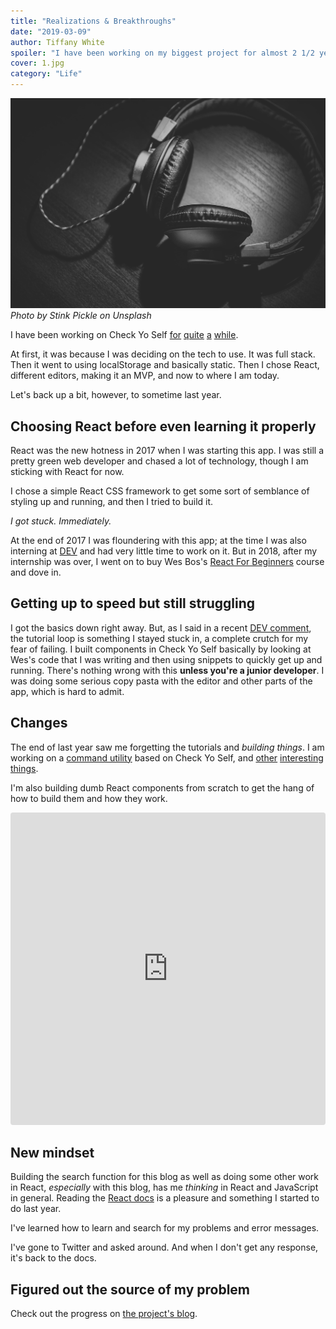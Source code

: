 ```yaml
---
title: "Realizations & Breakthroughs"
date: "2019-03-09"
author: Tiffany White
spoiler: "I have been working on my biggest project for almost 2 1/2 years. Now I'm ready to finish it. Here's what I learned along the way."
cover: 1.jpg
category: "Life"
---
```


![](./1.jpg)
*Photo by Stink Pickle on Unsplash*

I have been working on Check Yo Self [for](https://checkyoself-docs.netlify.com/blog/2018/07/22/v1-almost-complete.html) [quite](https://checkyoself-docs.netlify.com/blog/2018/09/04/fixing-components.html) [a](https://checkyoself-docs.netlify.com/blog/2018/09/21/v1-weekend-push.html) [while](https://checkyoself-docs.netlify.com/blog/2019/01/25/rewriting-with-md-draftjs.html).

At first, it was because I was deciding on the tech to use. It was full stack. Then it went to using localStorage and basically static. Then I chose React, different editors, making it an MVP, and now to where I am today.

Let's back up a bit, however, to sometime last year.

## Choosing React before even learning it properly

React was the new hotness in 2017 when I was starting this app. I was still a pretty green web developer and chased a lot of technology, though I am sticking with React for now.

I chose a simple React CSS framework to get some sort of semblance of styling up and running, and then I tried to build it.

*I got stuck. Immediately.*

At the end of 2017 I was floundering with this app; at the time I was also interning at [DEV](https://dev.to) and had very little time to work on it. But in 2018, after my internship was over, I went on to buy Wes Bos's [React For Beginners](https://reactforbeginners.com/) course and dove in.

## Getting up to speed but still struggling

I got the basics down right away. But, as I said in a recent [DEV comment](https://dev.to/twhite/comment/9ac9), the tutorial loop is something I stayed stuck in, a complete crutch for my fear of failing. I built components in Check Yo Self basically by looking at Wes's code that I was writing and then using snippets to quickly get up and running. There's nothing wrong with this **unless you're a junior developer**. I was doing some serious copy pasta with the editor and other parts of the app, which is hard to admit.

## Changes

The end of last year saw me forgetting the tutorials and *building things*. I am working on a [command utility](https://checkyoself-cli.netlify.com/docs/doc1.html) based on Check Yo Self, and [other](https://writegoodcomp-docs.netlify.com/docs/doc1.html)
[interesting things](https://github.com/twhite96/gatsby-starter-blog-new-post).

I'm also building dumb React components from scratch to get the hang of how to build them and how they work.

<iframe src="https://codesandbox.io/embed/1yk8xw72jl?autoresize=1&fontsize=18" style="width:100%; height:500px!important; border:0; border-radius: 4px; overflow:hidden;" sandbox="allow-modals allow-forms allow-popups allow-scripts allow-same-origin"></iframe>

## New mindset

Building the search function for this blog as well as doing some other work in React, *especially* with this blog, has me *thinking* in React and JavaScript in general. Reading the [React docs](https://reactjs.org/docs/getting-started.html) is a pleasure and something I started to do last year.

I've learned how to learn and search for my problems and error messages.

I've gone to Twitter and asked around. And when I don't get any response, it's back to the docs.

## Figured out the source of my problem

Check out the progress on [the project's blog](https://checkyoself-docs.netlify.com/blog/2019/03/10/text-component-issue-number-one-solved.html).




